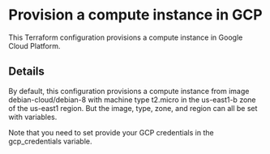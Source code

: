 # Provision a compute instance in GCP
This Terraform configuration provisions a compute instance in Google Cloud Platform.

## Details
By default, this configuration provisions a compute instance from image debian-cloud/debian-8 with machine type t2.micro in the us-east1-b zone of the us-east1 region. But the image, type, zone, and region can all be set with variables.

Note that you need to set provide your GCP credentials in the gcp_credentials variable.
